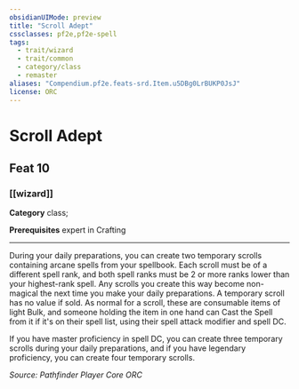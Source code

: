 ```yaml
---
obsidianUIMode: preview
title: "Scroll Adept"
cssclasses: pf2e,pf2e-spell
tags:
  - trait/wizard
  - trait/common
  - category/class
  - remaster
aliases: "Compendium.pf2e.feats-srd.Item.u5DBg0LrBUKP0JsJ"
license: ORC
---
```

# Scroll Adept
## Feat 10
### [[wizard]]

**Category** class; 



**Prerequisites** expert in Crafting
* * *
During your daily preparations, you can create two temporary scrolls containing arcane spells from your spellbook. Each scroll must be of a different spell rank, and both spell ranks must be 2 or more ranks lower than your highest-rank spell. Any scrolls you create this way become non-magical the next time you make your daily preparations. A temporary scroll has no value if sold. As normal for a scroll, these are consumable items of light Bulk, and someone holding the item in one hand can Cast the Spell from it if it's on their spell list, using their spell attack modifier and spell DC.

If you have master proficiency in spell DC, you can create three temporary scrolls during your daily preparations, and if you have legendary proficiency, you can create four temporary scrolls.

*Source: Pathfinder Player Core*
*ORC*